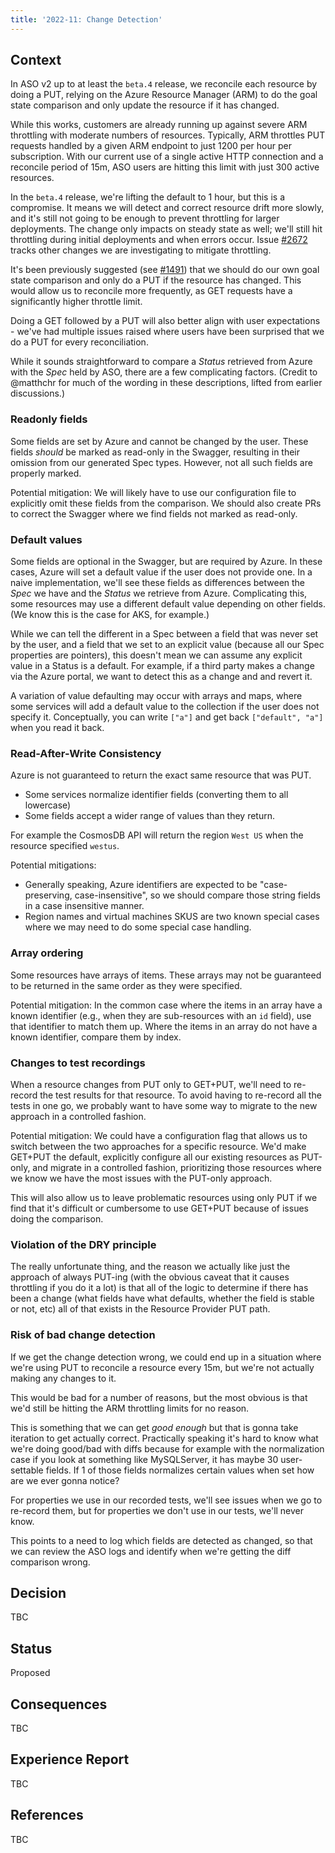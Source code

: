 ```yaml
---
title: '2022-11: Change Detection'
---
```


## Context

In ASO v2 up to at least the `beta.4` release, we reconcile each resource by doing a PUT, relying on the Azure Resource Manager (ARM) to do the goal state comparison and only update the resource if it has changed. 

While this works, customers are already running up against severe ARM throttling with moderate numbers of resources. Typically, ARM throttles PUT requests handled by a given ARM endpoint to just 1200 per hour per subscription. With our current use of a single active HTTP connection and a reconcile period of 15m, ASO users are hitting this limit with just 300 active resources.

In the `beta.4` release, we're lifting the default to 1 hour, but this is a compromise. It means we will detect and correct resource drift more slowly, and it's still not going to be enough to prevent throttling for larger deployments. The change only impacts on steady state as well; we'll still hit throttling during initial deployments and when errors occur. Issue [#2672](https://github.com/Azure/azure-service-operator/issues/2672) tracks other changes we are investigating to mitigate throttling.

It's been previously suggested (see [#1491](https://github.com/Azure/azure-service-operator/issues/1491)) that we should do our own goal state comparison and only do a PUT if the resource has changed. This would allow us to reconcile more frequently, as GET requests have a significantly higher throttle limit.

Doing a GET followed by a PUT will also better align with user expectations - we've had multiple issues raised where users have been surprised that we do a PUT for every reconciliation.

While it sounds straightforward to compare a *Status* retrieved from Azure with the *Spec* held by ASO, there are a few complicating factors. (Credit to @matthchr for much of the wording in these descriptions, lifted from earlier discussions.)

### Readonly fields

Some fields are set by Azure and cannot be changed by the user. These fields *should* be marked as read-only in the Swagger, resulting in their omission from our generated Spec types. However, not all such fields are properly marked. 

Potential mitigation: We will likely have to use our configuration file to explicitly omit these fields from the comparison. We should also create PRs to correct the Swagger where we find fields not marked as read-only.

### Default values

Some fields are optional in the Swagger, but are required by Azure. In these cases, Azure will set a default value if the user does not provide one. In a naive implementation, we'll see these fields as differences between the *Spec* we have and the *Status* we retrieve from Azure. Complicating this, some resources may use a different default value depending on other fields. (We know this is the case for AKS, for example.)

While we can tell the different in a Spec between a field that was never set by the user, and a field that we set to an explicit value (because all our Spec properties are pointers), this doesn't mean we can assume any explicit value in a Status is a default. For example, if a third party makes a change via the Azure portal, we want to detect this as a change and and revert it.

A variation of value defaulting may occur with arrays and maps, where some services will add a default value to the collection if the user does not specify it. Conceptually, you can write `["a"]` and get back `["default", "a"]` when you read it back.

### Read-After-Write Consistency

Azure is not guaranteed to return the exact same resource that was PUT. 

* Some services normalize identifier fields (converting them to all lowercase)
* Some fields accept a wider range of values than they return.

For example the CosmosDB API will return the region `West US` when the resource specified `westus`.

Potential mitigations: 

* Generally speaking, Azure identifiers are expected to be "case-preserving, case-insensitive", so we should compare those string fields in a case insensitive manner. 
* Region names and virtual machines SKUS are two known special cases where we may need to do some special case handling. 

### Array ordering

Some resources have arrays of items. These arrays may not be guaranteed to be returned in the same order as they were specified. 

Potential mitigation: In the common case where the items in an array have a known identifier (e.g., when they are sub-resources with an `id` field), use that identifier to match them up. Where the items in an array do not have a known identifier, compare them by index.

### Changes to test recordings

When a resource changes from PUT only to GET+PUT, we'll need to re-record the test results for that resource. To avoid having to re-record all the tests in one go, we probably want to have some way to migrate to the new approach in a controlled fashion.

Potential mitigation: We could have a configuration flag that allows us to switch between the two approaches for a specific resource. We'd make GET+PUT the default, explicitly configure all our existing resources as PUT-only, and migrate in a controlled fashion, prioritizing those resources where we know we have the most issues with the PUT-only approach.

This will also allow us to leave problematic resources using only PUT if we find that it's difficult or cumbersome to use GET+PUT because of issues doing the comparison.

### Violation of the DRY principle

The really unfortunate thing, and the reason we actually like just the approach of always PUT-ing (with the obvious caveat that it causes throttling if you do it a lot) is that all of the logic to determine if there has been a change (what fields have what defaults, whether the field is stable or not, etc) all of that exists in the Resource Provider PUT path.

### Risk of bad change detection

If we get the change detection wrong, we could end up in a situation where we're using PUT to reconcile a resource every 15m, but we're not actually making any changes to it. 

This would be bad for a number of reasons, but the most obvious is that we'd still be hitting the ARM throttling limits for no reason.

This is something that we can get *good enough* but that is gonna take iteration to get actually correct. Practically speaking it's hard to know what we're doing good/bad with diffs because for example with the normalization case if you look at something like MySQLServer, it has maybe 30 user-settable fields. If 1 of those fields normalizes certain values when set how are we ever gonna notice?

For properties we use in our recorded tests, we'll see issues when we go to re-record them, but for properties we don't use in our tests, we'll never know. 

This points to a need to log which fields are detected as changed, so that we can review the ASO logs and identify when we're getting the diff comparison wrong.

## Decision

TBC

## Status

Proposed

## Consequences

TBC

## Experience Report

TBC

## References

TBC
